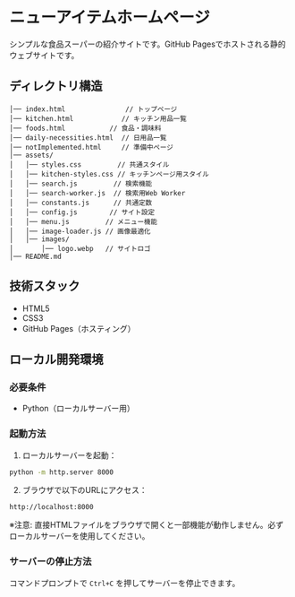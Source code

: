 # ニューアイテムホームページ

シンプルな食品スーパーの紹介サイトです。GitHub Pagesでホストされる静的ウェブサイトです。

## ディレクトリ構造

```
│── index.html               // トップページ
│── kitchen.html            // キッチン用品一覧
│── foods.html           // 食品・調味料
│── daily-necessities.html  // 日用品一覧
│── notImplemented.html     // 準備中ページ
│── assets/
│   │── styles.css         // 共通スタイル
│   │── kitchen-styles.css // キッチンページ用スタイル
│   │── search.js         // 検索機能
│   │── search-worker.js  // 検索用Web Worker
│   │── constants.js      // 共通定数
│   │── config.js        // サイト設定
│   │── menu.js         // メニュー機能
│   │── image-loader.js // 画像最適化
│   │── images/
│       │── logo.webp   // サイトロゴ
│── README.md
```

## 技術スタック

- HTML5
- CSS3
- GitHub Pages（ホスティング）

## ローカル開発環境

### 必要条件
- Python（ローカルサーバー用）

### 起動方法

1. ローカルサーバーを起動：
```bash
python -m http.server 8000
```

2. ブラウザで以下のURLにアクセス：
```
http://localhost:8000
```

※注意: 直接HTMLファイルをブラウザで開くと一部機能が動作しません。必ずローカルサーバーを使用してください。

### サーバーの停止方法
コマンドプロンプトで `Ctrl+C` を押してサーバーを停止できます。
